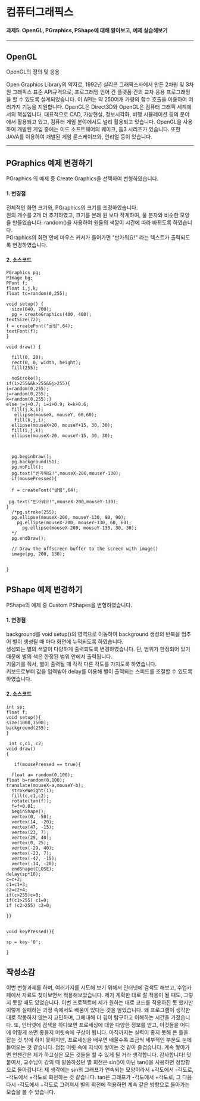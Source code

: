 컴퓨터그래픽스
===========
#### 과제5: OpenGL, PGraphics, PShape에 대해 알아보고, 예제 실습해보기


-------------

 ## OpenGL

OpenGL의 정의 및 응용 

Open Graphics Library의 약자로, 1992년 실리콘 그래픽스사에서 만든 2차원 및 3차원 그래픽스 표준 API규격으로, 프로그래밍 언어 간 플랫폼 간의 교차 응용 프로그래밍을 할 수 있도록 설계되었습니다. 이 API는 약 250여개 가량의 함수 호출을 이용하여 여러가지 기능을 지원합니다. 
OpenGL은 Direct3D와 OpenGL은 컴퓨터 그래픽 세계에서의 핵심입니다. 대표적으로 CAD, 가상현실, 정보시각화, 비행 시뮬레이션 등의 분야에서 활용되고 있고, 컴퓨터 게임 분야에서도 널리 활용되고 있습니다. OpenGL을 사용하여 개발된 게임 중에는 이드 소프트웨어의 퀘이크, 둠3 시리즈가 있습니다. 또한 JAVA를 이용하여 개발된 게임 룬스케이프와, 언리얼 등이 있습니다.  


-------------
## PGraphics 예제 변경하기

PGraphics 의 예제 중 Create Graphics을 선택하여 변형하였습니다. 

#### 1. 변경점
전체적인 화면 크기와, PGraphics의 크기를 조정하였습니다.     
원의 개수를 2개 더 추가하였고, 크기를 본래 원 보다 작게하여, 물 분자와 비슷한 모양을 만들었습니다.
random()을 사용하여 원들의 색깔이 시간에 따라 바뀌도록 하였습니다.   
PGraphics의 화면 안에 마우스 커서가 들어가면 "반가워요!" 라는 텍스트가 출력되도록 변경하였습니다.    


#### 2. 소스코드
```
PGraphics pg;
PImage bg;
PFont f;
float i,j,k;
float tc=random(0,255);

void setup() {
  size(840, 700);
  pg = createGraphics(400, 400);
textSize(72); 
f = createFont("굴림",64);
textFont(f);
}

void draw() {

  fill(0, 20);
  rect(0, 0, width, height);
  fill(255);
 
  noStroke();
if(i>255&&k>255&&j>255){
i=random(0,255);
j=random(0,255);
k=random(0,255);}
else j=j+0.7; i=i+0.9; k=k+0.6;
  fill(j,k,i);
   ellipse(mouseX, mouseY, 60,60);
   fill(k,j,i);
  ellipse(mouseX+20, mouseY+15, 30, 30);
  fill(i,j,k);
  ellipse(mouseX-20, mouseY-15, 30, 30);
    
    
  
  pg.beginDraw();
  pg.background(51);
  pg.noFill();
  pg.text("반가워요!",mouseX-200,mouseY-130);
  if(mousePressed){
 
  f = createFont("굴림",64);

 pg.text("반가워요!",mouseX-200,mouseY-130);
}
  /*pg.stroke(255);
  pg.ellipse(mouseX-200, mouseY-130, 90, 90);
    pg.ellipse(mouseX-200, mouseY-130, 60, 60);
      pg.ellipse(mouseX-200, mouseY-130, 30, 30);
  */
  pg.endDraw();

  // Draw the offscreen buffer to the screen with image() 
  image(pg, 200, 130);

   
}
```

##  PShape 예제 변경하기
 PShape의 예제 중 Custom PShapes을 변형하였습니다.
 
 #### 1. 변경점
 background를 void setup()의 영역으로 이동하여 background 생성의 반복을 멈추어 별이 생성될 때 마다 화면에 누적되도록 하였습니다.  
 생성되는 별의 색깔이 다양하게 출력되도록 변경하였습니다. 단, 범위가 한정되어 있기 때문에 별의 색은 한정된 범위 안에서 출력됩니다.  
 기울기를 줘서, 별이 출력될 때 각각 다른 각도를 가지도록 하였습니다.  
 키보드로부터 값을 입력받아 delay를 이용해 별이 출력되는 스피드를 조절할 수 있도록 하였습니다.  
 #### 2. 소스코드

```
int sp;
float f;
void setup(){
size(1000,1500); 
background(255);
}

 int c,c1, c2;
void draw()
{
  
   if(mousePressed == true){
   
  float a= random(0,100);
float b=random(0,100);
translate(mouseX-a,mouseY-b);
  strokeWeight(1);
  fill(c,c1,c2);
  rotate(tan(f));
  f=f+0.01;
  beginShape();
  vertex(0, -50);
  vertex(14, -20);
  vertex(47, -15);
  vertex(23, 7);
  vertex(29, 40);
  vertex(0, 25);
  vertex(-29, 40);
  vertex(-23, 7);
  vertex(-47, -15);
  vertex(-14, -20);
  endShape(CLOSE);
delay(sp*10);
c=c+2;
c1=c1+3;
c2=c2+4;
if(c>255)c=0;
if(c1>255) c1=0;
if (c2>255) c2=0;

}}
  

void keyPressed(){

sp = key-'0'; 

}
```

## 작성소감

이번 변형과제를 하며, 여러가지를 시도해 보기 위해서 인터넷에 검색도 해보고, 수업카페에서 자료도 찾아보면서 적용해보았습니다. 제가 계획한 대로 잘 적용이 될 때도, 그렇지 못할 때도 있었습니다. 이번 프로젝트에 제가 원하는 대로 코드를 적용하진 못 했지만 이렇게 실패하는 과정 속에서도 배움이 있다는 것을 알았습니다. 왜 프로그램이 생각한대로 작동하지 않는지 고민하며, 그에대해 더 깊이 탐구하고 이해하는 시간을 가졌습니다. 또, 인터넷에 검색을 하다보면 프로세싱에 대한 다양한 정보를 얻고, 이것들을 어디에 어떻게 쓰면 좋을지 머릿속에 구상이 됩니다. 아직까지는 실력이 좋지 못해 큰 틀을 잡는 것 밖에 하지 못하지만, 프로세싱을 배우면 배울수록 조금씩 세부적인 부분도 눈에 들어오는 것 같습니다. 점점 머릿 속에 지식이 쌓이는 것 같아 즐겁습니다. 계속 쌓아가면 언젠간은 제가 하고싶은 모든 것들을 할 수 있게 될 거라 생각합니다. 감사합니다! 
덧붙여서, 교수님이 강의 때 말씀하셨던 별 회전은 sin()이 아닌 tan()을 사용하면 정방향으로 돌아갑니다! 제 생각에는 sin의 그래프가 연속되는 모양이라서 +각도에서 -긱도로, -각도에서 +각도로 회전하는 것 같습니다. tan은 그래프가 -각도에서 +각도로, 그 다음 다시 -각도에서 +각도로 그려져서 별의 회전에 적용하면 계속 같은 방향으로 돌아가는 모습을 볼 수 있습니다.  
